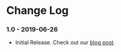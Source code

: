 Change Log
==========

### 1.0 - 2019-06-26

* Initial Release. Check out our [blog post](https://cesium.com/blog/2019/06/27/blender-addon/).
